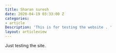 ```yaml
---
title: Sharan suresh
date: 2020-04-19 03:33:00 Z
categories:
- article
Description: 'This is for testing the website . '
layout: articleview
---
```


Just testing the site. 